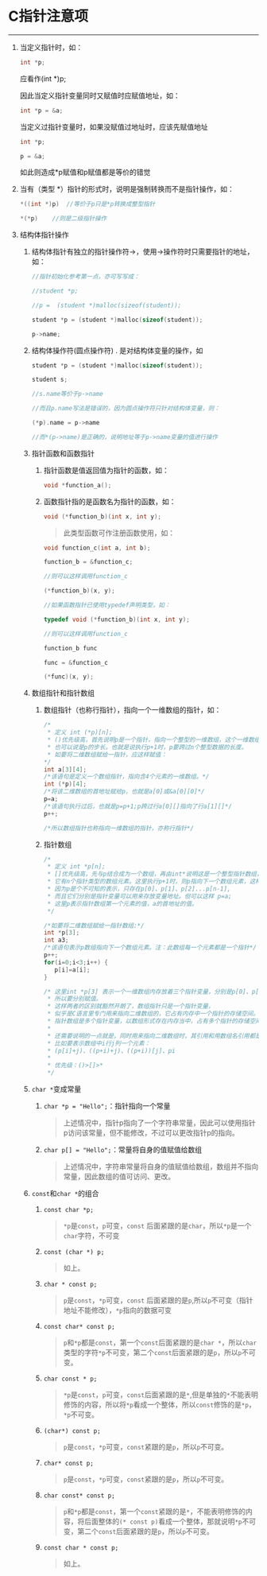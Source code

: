 # C指针注意项

---

1. 当定义指针时，如：

   ```c
   int *p;
   ```

   应看作(int *)p;

   因此当定义指针变量同时又赋值时应赋值地址，如：

   ```c
   int *p = &a;
   ```

   当定义过指针变量时，如果没赋值过地址时，应该先赋值地址

   ```c
   int *p;
   
   p = &a;
   ```

   如此则造成*p赋值和p赋值都是等价的错觉

2. 当有（类型 *）指针的形式时，说明是强制转换而不是指针操作，如：

   ```c
   *((int *)p)	//等价于p只是*p转换成整型指针
   
   *(*p)	//则是二级指针操作
   ```

3. 结构体指针操作

   1. 结构体指针有独立的指针操作符->，使用->操作符时只需要指针的地址，如：

      ```c
      //指针初始化参考第一点，亦可写写成：
      
      //student *p;
      
      //p =  (student *)malloc(sizeof(student));
      
      student *p = (student *)malloc(sizeof(student));
      
      p->name;
      ```

   2. 结构体操作符(圆点操作符) . 是对结构体变量的操作，如

      ```c
      student *p = (student *)malloc(sizeof(student));
      
      student s;
      
      //s.name等价于p->name
      
      //而且p.name写法是错误的，因为圆点操作符只针对结构体变量，则：
      
      (*p).name = p->name
      
      //而*(p->name)是正确的，说明地址等于p->name变量的值进行操作
      ```

   3. 指针函数和函数指针

      1. 指针函数是值返回值为指针的函数，如：

         ```c
         void *function_a();
         ```

      2. 函数指针指的是函数名为指针的函数，如：

         ```c
         void (*function_b)(int x, int y);
         ```

         > 此类型函数可作注册函数使用，如：

         ```c
         void function_c(int a, int b);
         
         function_b = &function_c;
         
         //则可以这样调用function_c
         
         (*function_b)(x, y);
         
         //如果函数指针已使用typedef声明类型，如：
         
         typedef void (*function_b)(int x, int y);
         
         //则可以这样调用function_c
         
         function_b func
         
         func = &function_c
         
         (*func)(x, y);
         ```

   4. 数组指针和指针数组

      1. 数组指针（也称行指针），指向一个一维数组的指针，如：

         ```c
         /*
          * 定义 int (*p)[n];
          * ()优先级高，首先说明p是一个指针，指向一个整型的一维数组，这个一维数组的长度是n，
          * 也可以说是p的步长。也就是说执行p+1时，p要跨过n个整型数据的长度。
          * 如要将二维数组赋给一指针，应这样赋值：
         */
         int a[3][4];
         /*该语句是定义一个数组指针，指向含4个元素的一维数组。*/
         int (*p)[4];
         /*将该二维数组的首地址赋给p，也就是a[0]或&a[0][0]*/
         p=a;
         /*该语句执行过后，也就是p=p+1;p跨过行a[0][]指向了行a[1][]*/
         p++;
         
         /*所以数组指针也称指向一维数组的指针，亦称行指针*/
         ```

      2. 指针数组

         ```c
         /*
          * 定义 int *p[n];
          * []优先级高，先与p结合成为一个数组，再由int*说明这是一个整型指针数组，
          * 它有n个指针类型的数组元素。这里执行p+1时，则p指向下一个数组元素，这样赋值是错误的：p=a；
          * 因为p是个不可知的表示，只存在p[0]、p[1]、p[2]...p[n-1],
          * 而且它们分别是指针变量可以用来存放变量地址。但可以这样 p=a; 
          * 这里p表示指针数组第一个元素的值，a的首地址的值。
          */
         
         /*如要将二维数组赋给一指针数组:*/
         int *p[3];
         int a3;
         /*该语句表示p数组指向下一个数组元素。注：此数组每一个元素都是一个指针*/
         p++;
         for(i=0;i<3;i++) {
         	p[i]=a[i];
         }
         
         /* 这里int *p[3] 表示一个一维数组内存放着三个指针变量，分别是p[0]、p[1]、p[2]
          * 所以要分别赋值。
          * 这样两者的区别就豁然开朗了，数组指针只是一个指针变量，
          * 似乎是C语言里专门用来指向二维数组的，它占有内存中一个指针的存储空间。
          * 指针数组是多个指针变量，以数组形式存在内存当中，占有多个指针的存储空间。
          * 
          * 还需要说明的一点就是，同时用来指向二维数组时，其引用和用数组名引用都是一样的。
          * 比如要表示数组中i行j列一个元素：
          * (p[i]+j)、((p+i)+j)、((p+i))[j]、pi
          * 
          * 优先级：()>[]>*
          */
         ```

   5. `char *`变成常量

      1. `char *p = "Hello";`：指针指向一个常量

         > 上述情况中，指针p指向了一个字符串常量，因此可以使用指针p访问该常量，但不能修改，不过可以更改指针p的指向。

      2. `char p[] = "Hello";`：常量将自身的值赋值给数组

         > 上述情况中，字符串常量将自身的值赋值给数组，数组并不指向常量，因此数组的值可访问、更改。

   6. `const`和`char *`的组合

      1. `const char *p;`

         > `*p`是`const`，`p`可变，`const` 后面紧跟的是`char`，所以`*p`是一个`char`字符，不可变

      2. `const (char *) p;`

         > 如上。

      3. `char * const p;`

         > `p`是`const`，`*p`可变，`const` 后面紧跟的是`p`,所以`p`不可变（指针地址不能修改），`*p`指向的数据可变

      4. `const char* const p;`

         > `p`和`*p`都是`const`，第一个`const`后面紧跟的是`char *`，所以`char`类型的字符`*p`不可变，第二个`const`后面紧跟的是`p`，所以`p`不可变。

      5. `char const * p;`

         > `*p`是`const`，`p`可变，`const`后面紧跟的是`*`,但是单独的`*`不能表明修饰的内容，所以将`*p`看成一个整体，所以`const`修饰的是`*p`，`*p`不可变。

      6. `(char*) const p;`

         > `p`是`const`，`*p`可变，`const`紧跟的是`p`，所以`p`不可变。

      7. `char* const p;`

         > `p`是`const`，`*p`可变，`const`紧跟的是`p`，所以`p`不可变。

      8. `char const* const p;`

         > `p`和`*p`都是`const`，第一个`const`紧跟的是`*`，不能表明修饰的内容，将后面整体的`(* const p)`看成一个整体，那就说明`*p`不可变，第二个`const`后面紧跟的是`p`，所以`p`不可变。
      9. `const char * const p;`

         > 如上。
